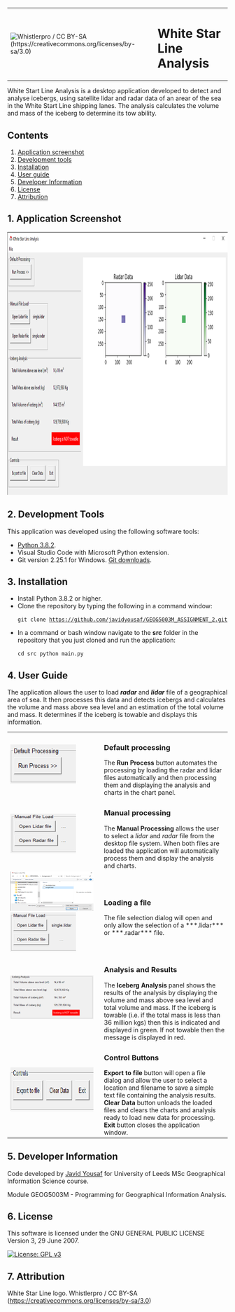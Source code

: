 <table>
    <tr>
        <td><img src="src\assets\images\wsl.ico" alt="Whistlerpro / CC BY-SA (https://creativecommons.org/licenses/by-sa/3.0)" width="100" height="100"></td>
        <td><h1>White Star Line Analysis</h1></td>
    </tr>
</table>

White Start Line Analysis is a desktop application developed to detect and analyse icebergs, using satellite lidar and radar data of an arear of the sea in the White Start Line shipping lanes. The analysis calculates the volume and mass of the iceberg to determine its tow ability.

## Contents

1. [Application screenshot](#1.-application-creenshot)
1. [Development tools](#2.-development-tools)
1. [Installation](#3.-installation)
1. [User guide](#4.-user-guide)
1. [Developer Information](#5.-developer-information)
1. [License](#6.-license)
1. [Attribution](#7.-attribution)

## 1. Application Screenshot

<img src="src\assets\images\wsl_screen_grab.png" alt="White Star Line Analysis main window" width="1000" height="600">

## 2. Development Tools

This application was developed using the following software tools:

* [Python 3.8.2](https://www.python.org/downloads/).
* Visual Studio Code with Microsoft Python extension.
* Git version 2.25.1 for Windows. [Git downloads](https://git-scm.com/downloads).

## 3. Installation

* Install Python 3.8.2 or higher.
* Clone the repository by typing the following in a command window:<pre><code>git clone https://github.com/javidyousaf/GEOG5003M_ASSIGNMENT_2.git</code></pre>
* In a command or bash window navigate to the **src** folder in the repository that you just cloned and run the application:<pre><code>cd src 
python main.py</code></pre>

## 4. User Guide
The application allows the user to load  ***radar*** and ***lidar*** file of a geographical area of sea. It then processes this data and detects icebergs and calculates the volume and mass above sea level and an estimation of the total volume and mass. It determines if the iceberg is towable and displays this information.

<table>
    <tr>
        <td width="200"><img src="src\assets\images\default_button.PNG" alt="Default button" width="150" height="90"></td>
        <td>
            <h3>Default processing</h3>
            The <b>Run Process</b> button automates the processing by loading the radar and lidar files automatically and then processing them and displaying the analysis and charts in the chart panel.
        </td>
    </tr>
    <tr>
        <td width="200"><img src="src\assets\images\manual_buttons.PNG" alt="Manual processing" width="150" height="90"></td>
        <td>
            <h3>Manual processing</h3>
            The <b>Manual Processing</b> allows the user to select a <i>lidar</i> and <i>radar</i> file from the desktop file system. When both files are loaded the application will automatically process them and display the analysis and charts.
        </td>
    </tr>
    <tr>
        <td width="200"><img src="src\assets\images\manual_select_file.PNG" alt="Manual select" width="190" height="90"><img src="src\assets\images\manual_selected.PNG" alt="Manual select" width="150" height="90"></td>
        <td>
            <h3>Loading a file</h3>
            The file selection dialog will open and only allow the selection of a ***.lidar*** or ***.radar*** file.
        </td>
    </tr>
    <tr>
        <td width="200"><img src="src\assets\images\analysis.PNG" alt="Results of analysis" width="190" height="100"></td>
        <td>
            <h3>Analysis and Results</h3>
            The <b>Iceberg Analysis</b> panel shows the results of the analysis by displaying the volume and mass above sea level and total volume and mass. If the iceberg is towable (i.e. if the total mass is less than 36 million kgs) then this is indicated and displayed in green. If not towable then the message is displayed in red.
        </td>
    </tr>
    <tr>
        <td width="200"><img src="src\assets\images\control_buttons.PNG" alt="Results of analysis" width="190" height="100"></td>
        <td>
            <h3>Control Buttons</h3>
            <b>Export to file</b> button will open a file dialog and allow the user to select a location and filename to save a simple text file containing the analysis results.</br>
            <b>Clear Data</b> button unloads the loaded files and clears the charts and analysis ready to load new data for processing.</br>
            <b>Exit</b> button closes the application window.
        </td>
    </tr>
</table>



## 5. Developer Information
Code developed by [Javid Yousaf](https://github.com/javidyousaf/) for University of Leeds MSc Geographical Information Science course. 

Module GEOG5003M - Programming for Geographical Information Analysis.

## 6. License

This software is licensed under the GNU GENERAL PUBLIC LICENSE Version 3, 29 June 2007. 

[![License: GPL v3](https://img.shields.io/badge/License-GPLv3-blue.svg)](https://www.gnu.org/licenses/gpl-3.0)

## 7. Attribution

White Star Line logo. Whistlerpro / CC BY-SA (https://creativecommons.org/licenses/by-sa/3.0)
